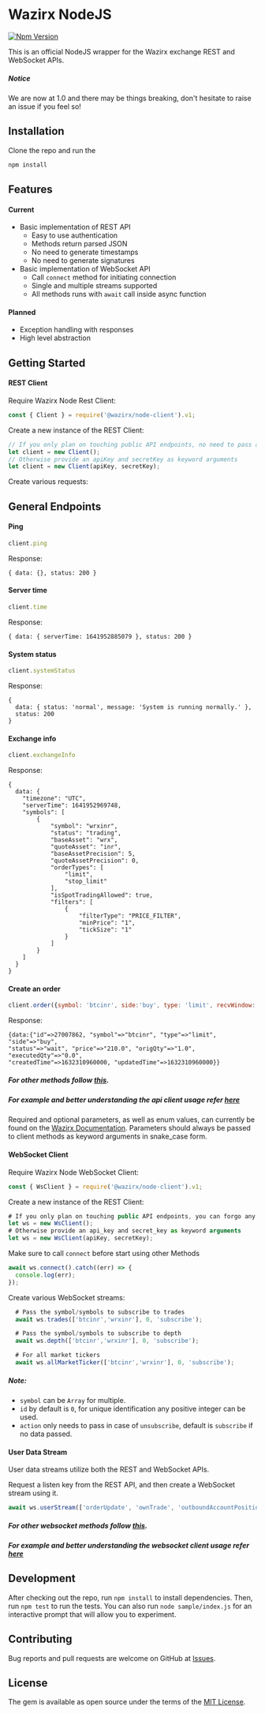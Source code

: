 # Wazirx NodeJS

[![Npm Version](https://img.shields.io/badge/npm%20version-1.0.0-brightgreen?style=flat&logo=node.js)](https://docs.wazirx.com)

This is an official NodeJS wrapper for the Wazirx exchange REST and WebSocket APIs.

##### Notice

We are now at 1.0 and there may be things breaking, don't hesitate to raise an issue if you feel so!

## Installation

Clone the repo and run the
```cmd
npm install
```

## Features

#### Current

* Basic implementation of REST API
  * Easy to use authentication
  * Methods return parsed JSON
  * No need to generate timestamps
  * No need to generate signatures
* Basic implementation of WebSocket API
  * Call `connect` method for initiating connection
  * Single and multiple streams supported
  * All methods runs with `await` call inside async function

#### Planned

* Exception handling with responses
* High level abstraction


## Getting Started

#### REST Client

Require Wazirx Node Rest Client:
```js
const { Client } = require('@wazirx/node-client').v1;
```

Create a new instance of the REST Client:

```js
// If you only plan on touching public API endpoints, no need to pass any arguments
let client = new Client();
// Otherwise provide an apiKey and secretKey as keyword arguments
let client = new Client(apiKey, secretKey);
```

Create various requests:

## General Endpoints

#### Ping

```js
client.ping
```
Response:
```json-doc
{ data: {}, status: 200 }
```
#### Server time

```js
client.time
```
Response:
```json-doc
{ data: { serverTime: 1641952885079 }, status: 200 }
```
#### System status

```js
client.systemStatus
```
Response:
```json-doc
{
  data: { status: 'normal', message: 'System is running normally.' },
  status: 200
}
```
#### Exchange info

```js
client.exchangeInfo
```
Response:
```json-doc
{
  data: {
    "timezone": "UTC",
    "serverTime": 1641952969748,
    "symbols": [
        {
            "symbol": "wrxinr",
            "status": "trading",
            "baseAsset": "wrx",
            "quoteAsset": "inr",
            "baseAssetPrecision": 5,
            "quoteAssetPrecision": 0,
            "orderTypes": [
                "limit",
                "stop_limit"
            ],
            "isSpotTradingAllowed": true,
            "filters": [
                {
                    "filterType": "PRICE_FILTER",
                    "minPrice": "1",
                    "tickSize": "1"
                }
            ]
        }
    ]
  }
}
```
#### Create an order
```js
client.order({symbol: 'btcinr', side:'buy', type: 'limit', recvWindow: 10000, quantity:1, price:50});
```
Response:
```json-doc
{data:{"id"=>27007862, "symbol"=>"btcinr", "type"=>"limit", "side"=>"buy",
"status"=>"wait", "price"=>"210.0", "origQty"=>"1.0", "executedQty"=>"0.0",
"createdTime"=>1632310960000, "updatedTime"=>1632310960000}}
```

##### For other methods follow [this](https://github.com/WazirX/wazirx-connector-nodejs/blob/master/src/v1/api-wrapper.ts).

##### For example and better understanding the api client usage refer [here](https://github.com/WazirX/wazirx-connector-nodejs/blob/master/sample/index.js)

Required and optional parameters, as well as enum values, can currently be found on the [Wazirx Documentation](https://docs.wazirx.com). Parameters should always be passed to client methods as keyword arguments in snake_case form.

#### WebSocket Client

Require Wazirx Node WebSocket Client:
```js
const { WsClient } = require('@wazirx/node-client').v1;
```

Create a new instance of the REST Client:

```js
# If you only plan on touching public API endpoints, you can forgo any arguments
let ws = new WsClient();
# Otherwise provide an api_key and secret_key as keyword arguments
let ws = new WsClient(apiKey, secretKey);
```

Make sure to call `connect` before start using other Methods

```js
await ws.connect().catch((err) => {
  console.log(err);
});
```

Create various WebSocket streams:

```js
  # Pass the symbol/symbols to subscribe to trades
  await ws.trades(['btcinr','wrxinr'], 0, 'subscribe');

  # Pass the symbol/symbols to subscribe to depth
  await ws.depth(['btcinr','wrxinr'], 0, 'subscribe');

  # For all market tickers
  await ws.allMarketTicker(['btcinr','wrxinr'], 0, 'subscribe');

```
##### Note:
* `symbol` can be `Array` for multiple.
* `id` by default is `0`, for unique identification any positive integer can be used.
* `action` only needs to pass in case of `unsubscribe`, default is `subscribe` if no data passed.

#### User Data Stream

User data streams utilize both the REST and WebSocket APIs.

Request a listen key from the REST API, and then create a WebSocket stream using it.

```js
await ws.userStream(['orderUpdate', 'ownTrade', 'outboundAccountPosition'], 0, 'subscribe');
```

##### For other websocket methods follow [this](https://github.com/WazirX/wazirx-connector-nodejs/blob/master/src/v1/ws-wrapper.ts).

##### For example and better understanding the websocket client usage refer [here](https://github.com/WazirX/wazirx-connector-nodejs/blob/master/sample/index.js)

## Development

After checking out the repo, run `npm install` to install dependencies. Then, run `npm test` to run the tests. You can also run `node sample/index.js` for an interactive prompt that will allow you to experiment.

## Contributing

Bug reports and pull requests are welcome on GitHub at [Issues](https://github.com/WazirX/wazirx-connector-nodejs/issues).

## License

The gem is available as open source under the terms of the [MIT License](http://opensource.org/licenses/MIT).